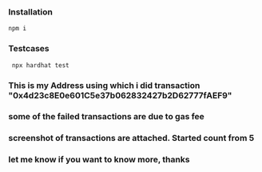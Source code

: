 
### Installation
```npm i```

### Testcases
``` npx hardhat test```


### This is my Address using which i did transaction "0x4d23c8E0e601C5e37b062832427b2D62777fAEF9"

### some of the failed transactions are due to gas fee

### screenshot of transactions are attached. Started count from 5

### let me know if you want to know more, thanks